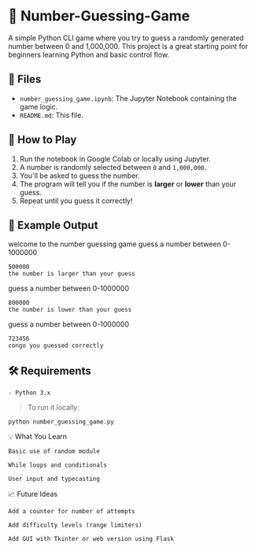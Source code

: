 # 🎯 Number-Guessing-Game

A simple Python CLI game where you try to guess a randomly generated number between 0 and 1,000,000. This project is a great starting point for beginners learning Python and basic control flow.

## 📂 Files

- `number_guessing_game.ipynb`: The Jupyter Notebook containing the game logic.
- `README.md`: This file.

## 🚀 How to Play

1. Run the notebook in Google Colab or locally using Jupyter.
2. A number is randomly selected between `0` and `1,000,000`.
3. You'll be asked to guess the number.
4. The program will tell you if the number is **larger** or **lower** than your guess.
5. Repeat until you guess it correctly!

## 🧠 Example Output

welcome to the number guessing game
guess a number between 0-1000000

    500000
    the number is larger than your guess

guess a number between 0-1000000

    800000
    the number is lower than your guess

guess a number between 0-1000000

    723456
    congo you guessed correctly


## 🛠 Requirements

    - Python 3.x

> To run it locally:
    
    python number_guessing_game.py

💡 What You Learn

    Basic use of random module

    While loops and conditionals

    User input and typecasting

📈 Future Ideas

    Add a counter for number of attempts

    Add difficulty levels (range limiters)

    Add GUI with Tkinter or web version using Flask

